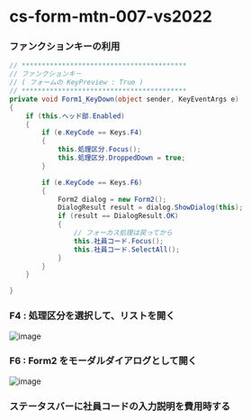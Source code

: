 # cs-form-mtn-007-vs2022

### ファンクションキーの利用
```cs
// *****************************************
// ファンクションキ－
// ( フォームの KeyPreview : True )
// *****************************************
private void Form1_KeyDown(object sender, KeyEventArgs e)
{
    if (this.ヘッド部.Enabled)
    {
        if (e.KeyCode == Keys.F4)
        {
            this.処理区分.Focus();
            this.処理区分.DroppedDown = true;
        }

        if (e.KeyCode == Keys.F6)
        {
            Form2 dialog = new Form2();
            DialogResult result = dialog.ShowDialog(this);
            if (result == DialogResult.OK)
            {
                // フォーカス処理は戻ってから
                this.社員コード.Focus();
                this.社員コード.SelectAll();
            }
        }
    }

}
```
 
### F4 : 処理区分を選択して、リストを開く

![image](https://github.com/winofsql/cs-form-mtn-007-vs2022/assets/1501327/8bdc1979-f8d4-4d85-a4dc-ac7502897f18)

### F6 : Form2 をモーダルダイアログとして開く

![image](https://github.com/winofsql/cs-form-mtn-007-vs2022/assets/1501327/ffee1b31-4080-4a5b-9a6a-cebdbdb51d08)

### ステータスバーに社員コードの入力説明を費用時する
